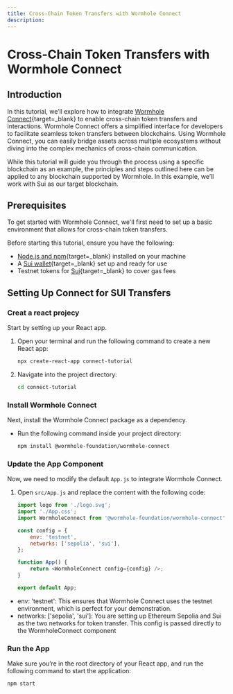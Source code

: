 ```yaml
---
title: Cross-Chain Token Transfers with Wormhole Connect
description: 
---
```


# Cross-Chain Token Transfers with Wormhole Connect

## Introduction

In this tutorial, we’ll explore how to integrate [Wormhole Connect](https://github.com/wormhole-foundation/wormhole-connect){target=\_blank} to enable cross-chain token transfers and interactions. Wormhole Connect offers a simplified interface for developers to facilitate seamless token transfers between blockchains. Using Wormhole Connect, you can easily bridge assets across multiple ecosystems without diving into the complex mechanics of cross-chain communication.

While this tutorial will guide you through the process using a specific blockchain as an example, the principles and steps outlined here can be applied to any blockchain supported by Wormhole. In this example, we’ll work with Sui as our target blockchain.

## Prerequisites

To get started with Wormhole Connect, we'll first need to set up a basic environment that allows for cross-chain token transfers.

Before starting this tutorial, ensure you have the following:

- [Node.js and npm](https://docs.npmjs.com/downloading-and-installing-node-js-and-npm){target=\_blank} installed on your machine
- A [Sui wallet](https://suiwallet.com/){target=\_blank} set up and ready for use <!-- private key? -->
- Testnet tokens for [Sui](https://github.com/MystenLabs/mysten-app-docs/blob/main/mysten-sui-wallet.md#get-sui-tokens-for-testing){target=\_blank} <!-- and ??? --> to cover gas fees <!-- review -->

## Setting Up Connect for SUI Transfers

### Creat a react projecy

Start by setting up your React app. 

1. Open your terminal and run the following command to create a new React app:

    ```bash
    npx create-react-app connect-tutorial
    ```

2. Navigate into the project directory:

    ```bash
    cd connect-tutorial
    ```

### Install Wormhole Connect

Next, install the Wormhole Connect package as a dependency.

- Run the following command inside your project directory:

    ```bash
    npm install @wormhole-foundation/wormhole-connect
    ```

### Update the App Component

Now, we need to modify the default `App.js` to integrate Wormhole Connect.

1. Open `src/App.js` and replace the content with the following code:

    ```js
    import logo from './logo.svg';
    import './App.css';
    import WormholeConnect from '@wormhole-foundation/wormhole-connect';

    const config = {
        env: 'testnet',
        networks: ['sepolia', 'sui'],
    };

    function App() {
        return <WormholeConnect config={config} />;
    }

    export default App;
    ```

<!-- fix this -->
- env: 'testnet': This ensures that Wormhole Connect uses the testnet environment, which is perfect for your demonstration.
- networks: ['sepolia', 'sui']: You are setting up Ethereum Sepolia and Sui as the two networks for token transfer. This config is passed directly to the WormholeConnect component

### Run the App

Make sure you’re in the root directory of your React app, and run the following command to start the application:

```bash
npm start
```

<!--
connect react app: https://github.com/martin0995/WH-connect 

connect configuration page - e.g. select only sui network to show 
-->